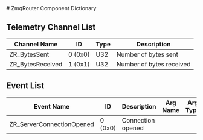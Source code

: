 <title>ZmqRouter Component Dictionary</title>
# ZmqRouter Component Dictionary


## Telemetry Channel List

|Channel Name|ID|Type|Description|
|---|---|---|---|
|ZR_BytesSent|0 (0x0)|U32|Number of bytes sent|
|ZR_BytesReceived|1 (0x1)|U32|Number of bytes received|

## Event List

|Event Name|ID|Description|Arg Name|Arg Type|Arg Size|Description
|---|---|---|---|---|---|---|
|ZR_ServerConnectionOpened|0 (0x0)|Connection opened| | | | |
